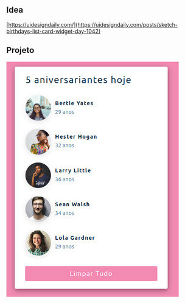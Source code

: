 ## Idea

[https://uidesigndaily.com/](https://uidesigndaily.com/posts/sketch-birthdays-list-card-widget-day-1042)

## Projeto

![](react-project-1.png)
